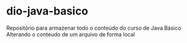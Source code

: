 # dio-java-basico
Repositório para armazenar todo o conteúdo do curso de Java Básico 
Alterando o conteudo de um arquivo de forma local